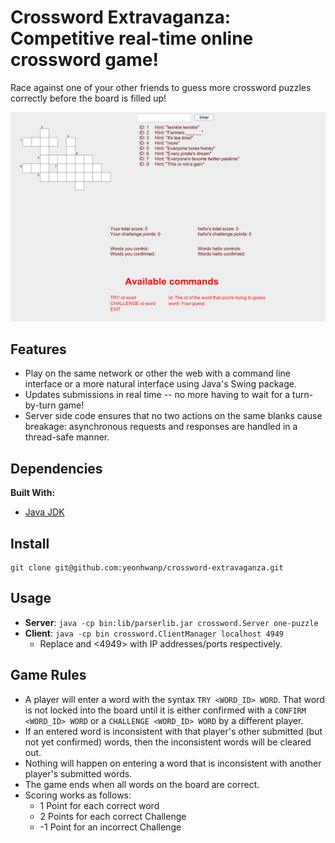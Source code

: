 # Crossword Extravaganza: Competitive real-time online crossword game!

Race against one of your other friends to guess more crossword puzzles correctly before the board is filled up!

![Alt desc](https://github.com/yeonhwanp/crossword-extravaganza/blob/master/.settings/Front.png)

## Features
- Play on the same network or other the web with a command line interface or a more natural interface using Java's Swing package.
- Updates submissions in real time -- no more having to wait for a turn-by-turn game!
- Server side code ensures that no two actions on the same blanks cause breakage: asynchronous requests and responses are handled in a thread-safe manner.

## Dependencies
**Built With:**
- [Java JDK](https://www.oracle.com/technetwork/java/javase/downloads/jdk8-downloads-2133151.html)

## Install
```
git clone git@github.com:yeonhwanp/crossword-extravaganza.git
```

## Usage
- **Server**: `java -cp bin:lib/parserlib.jar crossword.Server one-puzzle` 
- **Client**: `java -cp bin crossword.ClientManager localhost 4949` 
  - Replace <localhost> and <4949> with IP addresses/ports respectively.

## Game Rules
- A player will enter a word with the syntax `TRY <WORD_ID> WORD`. That word is not locked into the board until it is either confirmed with a `CONFIRM <WORD_ID> WORD` or a `CHALLENGE <WORD_ID> WORD` by a different player.
- If an entered word is inconsistent with that player's other submitted (but not yet confirmed) words, then the inconsistent words will be cleared out.
- Nothing will happen on entering a word that is inconsistent with another player's submitted words.
- The game ends when all words on the board are correct.
- Scoring works as follows:
  - 1 Point for each correct word
  - 2 Points for each correct Challenge
  - -1 Point for an incorrect Challenge


